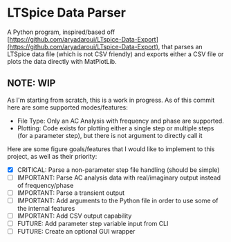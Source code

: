 # LTSpice Data Parser

A Python program, inspired/based off [https://github.com/aryadaroui/LTspice-Data-Export](https://github.com/aryadaroui/LTspice-Data-Export), that parses an LTSpice data file (which is not CSV friendly) and exports either a CSV file or plots the data directly with MatPlotLib.

## NOTE: WIP

As I'm starting from scratch, this is a work in progress. As of this commit here are some supported modes/features:

- File Type: Only an AC Analysis with frequency and phase are supported. 
- Plotting: Code exists for plotting either a single step or multiple steps (for a parameter step), but there is not argument to directly call it

Here are some figure goals/features that I would like to implement to this project, as well as their priority:

- [x] CRITICAL: Parse a non-parameter step file handling (should be simple)
- [ ] IMPORTANT: Parse AC analysis data with real/imaginary output instead of frequency/phase
- [ ] IMPORTANT: Parse a transient output
- [ ] IMPORTANT: Add arguments to the Python file in order to use some of the internal features
- [ ] IMPORTANT: Add CSV output capability
- [ ] FUTURE: Add parameter step variable input from CLI 
- [ ] FUTURE: Create an optional GUI wrapper
